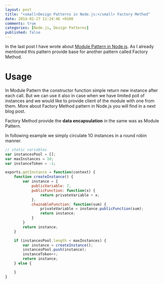 ```yaml
---
layout: post
title: "<small>Design Patterns in Node.js:</small> Factory Method"
date: 2014-02-17 11:24:46 +0100
comments: true
categories: [Node.js, Design Patterns]
published: false
---
```


In the last post I have wrote about [Module Pattern in Node.js](/2014-02-12-design-patterns-node-js-module-pattern/). As I already mentioned this pattern provide base for another pattern called Factory Method. 

# Usage

In Module Pattern the constructor function simple return new instance after each call.  But we can use it also in case when we have limited poll of instances and we would like to provide client of the module with one from them. More about Factory Method pattern in Node.js you will find in a next blog post.

Factory Method provide the **data encapsulation** in the same was as Module Pattern.

In following example we simply circulate 1O instances in a round robin manner.

```javascript
// static variables
var instancesPool = [];
var maxInstances = 10;
var instanceToken = -1;

exports.getInstance = function(context) {
    function createInstance() {
        var instance = {
            publicVariable: 7,
            publicFunction: function(x) {
                return privateVariable + x;
            },
            chainableFunction: function(sum) {
                privateVariable = instance.publicFunction(sum);
                return instance;
            }
        }
        return instance;
    }

    if (instancesPool.length < maxInstances) {
        var instance = createInstance();
        instancesPool.push(instance);
        instanceToken++;
        return instance;
    } else {

    }
}
```
